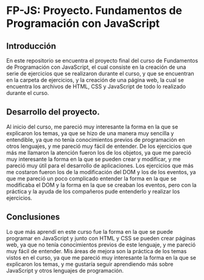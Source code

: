 # FP-JS: Proyecto. Fundamentos de Programación con JavaScript
##  Introducción 
En este repositorio se encuentra el proyecto final del curso de Fundamentos de Programación con JavaScript, el cual consiste en la creación de una serie de ejercicios que se realizaron durante el curso, y que se encuentran en la carpeta de ejercicios, y la creación de una página web, la cual se encuentra los archivos de HTML, CSS y JavaScript de todo lo realizado durante el curso. 

## Desarrollo del proyecto.
Al inicio del curso, me pareció muy interesante la forma en la que se explicaron los temas, ya que se hizo de una manera muy sencilla y entendible, ya que no tenía conocimientos previos de programación en otros lenguajes, y me pareció muy fácil de entender. De los ejercicios que más me llamaron la atención fueron los de los objetos, ya que me pareció muy interesante la forma en la que se pueden crear y modificar, y me pareció muy útil para el desarrollo de aplicaciones. Los ejercicios que más me costaron fueron los de la modificación del DOM y los de los eventos, ya que me pareció un poco complicado entender la forma en la que se modificaba el DOM y la forma en la que se creaban los eventos, pero con la práctica y la ayuda de los compañeros pude entenderlo y realizar los ejercicios. 

## Conclusiones
Lo que más aprendí en este curso fue la forma en la que se puede programar en JavaScript y junto con HTML y CSS se pueden crear páginas web, ya que no tenía conocimientos previos de este lenguaje, y me pareció muy fácil de entender. Mis áreas de mejora son la práctica de los temas vistos en el curso, ya que me pareció muy interesante la forma en la que se explicaron los temas, y me gustaría seguir aprendiendo más sobre JavaScript y otros lenguajes de programación.
